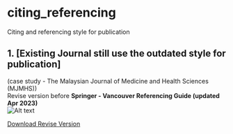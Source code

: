 # citing_referencing
Citing and referencing style for publication

## 1. [Existing Journal still use the outdated style for publication] <br>
(case study - The Malaysian Journal of Medicine and Health Sciences (MJMHS)) <br>
Revise version before **Springer - Vancouver Referencing Guide (updated Apr 2023)**<br>
![Alt text](https://i.ibb.co/NFSMcfr/s-vancouver.png "problemMJMHS")

[Download Revise Version]([https://octodex.github.com/images/minion.png](https://raw.githubusercontent.com/booluckgmie/citing_referencing/main/Springer%20Vancouver%20(numeric-doi)_MJMHS.csl) "revise version download")

